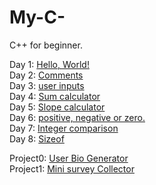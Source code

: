 # My-C-
C++ for beginner.

Day 1: [Hello, World!](day1.cpp)  
Day 2: [Comments](Day2.cpp)  
Day 3: [user inputs](Day3.cpp)  
Day 4: [Sum calculator](Day4.cpp)  
Day 5: [Slope calculator](Day5.cpp)  
Day 6: [positive, negative or zero.](Day6.cpp)  
Day 7: [Integer comparison](Day7.cpp)  
Day 8: [Sizeof](Day8.cpp)

Project0: [User Bio Generator](Project0.cpp)  
Project1: [Mini survey Collector](Project1.cpp)
